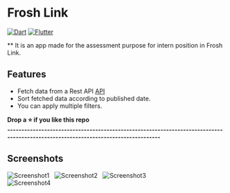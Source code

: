 # Frosh Link

[![Dart](https://img.shields.io/badge/-Dart-0175C2?style=flat&logo=dart&link=https://github.com/sumitt1080)](https://github.com/sumitt1080)
[![Flutter](https://img.shields.io/badge/-Flutter-02569B?style=flat&logo=flutter&link=https://github.com/sumitt1080)](https://github.com/sumitt1080)

** It is an app made for the assessment purpose for intern position in Frosh Link.
## Features
* Fetch data from a Rest API <a href="https://remotive.io/api/remote-jobs">API</a> <br>
* Sort fetched data according to published date.<br>
* You can apply multiple filters.<br>

**Drop a ⭐ if you like this repo**<br>
**----------------------------------------------------------------------------------------------------------------------------------**
<br>
## Screenshots<br>
![Screenshot1](https://github.com/sumitt1080/Frosh_Link/blob/master/screenshots/Screenshot_20210901-102419.jpg) &nbsp; ![Screenshot2](https://github.com/sumitt1080/Frosh_Link/blob/master/screenshots/Screenshot_20210901-102424.jpg) &nbsp; ![Screenshot3](https://github.com/sumitt1080/Frosh_Link/blob/master/screenshots/Screenshot_20210901-102429.jpg)<br>
![Screenshot4](https://github.com/sumitt1080/Frosh_Link/blob/master/screenshots/Screenshot_20210901-104211.jpg)<br>

